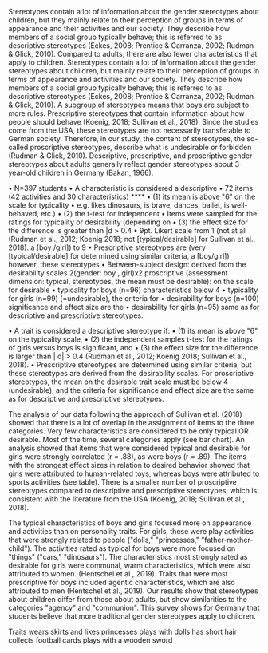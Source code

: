 Stereotypes contain a lot of information about the gender stereotypes about children, but they mainly relate to their perception of groups in terms of appearance and their activities and our society. They describe how members of a social group typically behave; this is referred to as descriptive stereotypes (Eckes, 2008; Prentice & Carranza, 2002; Rudman & Glick, 2010). Compared to adults, there are also fewer characteristics that apply to children. Stereotypes contain a lot of information about the gender stereotypes about children, but mainly relate to their perception of groups in terms of appearance and activities and our society. They describe how members of a social group typically behave; this is referred to as descriptive stereotypes (Eckes, 2008; Prentice & Carranza, 2002; Rudman & Glick, 2010). A subgroup of stereotypes means that boys are subject to more rules. Prescriptive stereotypes that contain information about how people should behave (Koenig, 2018; Sullivan et al., 2018). Since the studies come from the USA, these stereotypes are not necessarily transferable to German society. Therefore, in our study, the content of stereotypes, the so-called proscriptive stereotypes, describe what is undesirable or forbidden (Rudman & Glick, 2010). Descriptive, prescriptive, and proscriptive gender stereotypes about adults generally reflect gender stereotypes about 3-year-old children in Germany (Bakan, 1966).

• N=397 students 
• A characteristic is considered a descriptive 
• 72 items (42 activities and 30 characteristics)   ****
• (1) its mean is above "6" on the scale for typicality 
• e.g. likes dinosaurs, is brave, dances, ballet, is well-behaved, etc.) 
• (2) the t-test for independent 
• Items were sampled for the ratings for typicality or desirability (depending on 
• (3) the effect size for the difference is greater than |d > 0.4 
• 9pt. Likert scale from 1 (not at all (Rudman et al., 2012; Koenig 2018; not [typical/desirable] for Sullivan et al., 2018). a [boy /girl]) to 9 
• Prescriptive stereotypes are (very [typical/desirable] for determined using similar criteria, a [boy/girl]) however, these stereotypes 
• Between-subject design: derived from the desirability scales 2(gender: boy , girl)x2 proscriptive (assessment dimension: typical, stereotypes, the mean must be desirable): on the scale for desirable 
• typicality for boys (n=96) characteristics below 4 
• typicality for girls (n=99) (=undesirable), the criteria for 
• desirability for boys (n=100) significance and effect size are the 
• desirability for girls (n=95) same as for descriptive and prescriptive stereotypes.

• A trait is considered a descriptive stereotype if:
• (1) its mean is above "6" on the typicality scale,
• (2) the independent samples t-test for the ratings of girls versus boys is significant, and
• (3) the effect size for the difference is larger than | d| > 0.4 (Rudman et al., 2012; Koenig 2018;
Sullivan et al., 2018).
• Prescriptive stereotypes are determined using similar criteria, but these stereotypes are derived from the desirability scales. For proscriptive stereotypes, the mean on the desirable trait scale must be below 4 (undesirable), and the criteria for significance and effect size are the same as for descriptive and prescriptive stereotypes.

The analysis of our data following the approach of Sullivan et al. (2018) showed that there is a lot of overlap in the assignment of items to the three categories. Very few characteristics are considered to be only typical OR desirable. Most of the time, several categories apply (see bar chart). An analysis showed that items that were considered typical and desirable for girls were strongly correlated (r = .88), as were boys (r = .89). The items with the strongest effect sizes in relation to desired behavior showed that girls were attributed to human-related toys, whereas boys were attributed to sports activities (see table). There is a smaller number of proscriptive stereotypes compared to descriptive and prescriptive stereotypes, which is consistent with the literature from the USA (Koenig, 2018; Sullivan et al., 2018).

The typical characteristics of boys and girls focused more on appearance and activities than on personality traits. For girls, these were play activities that were strongly related to people ("dolls," "princesses," "father-mother-child"). The activities rated as typical for boys were more focused on "things" ("cars," "dinosaurs"). The characteristics most strongly rated as desirable for girls were communal, warm characteristics, which were also attributed to women. (Hentschel et al., 2019).
Traits that were most prescriptive for boys included agentic characteristics, which are also attributed to men (Hentschel et al., 2019). Our results show that stereotypes about children differ from those about adults, but show similarities to the categories "agency" and "communion".
This survey shows for Germany that students believe that more traditional gender stereotypes apply to children.

Traits
wears skirts and likes princesses
plays with dolls
has short hair
collects football cards
plays with a wooden sword



